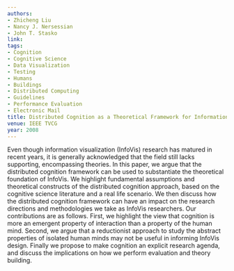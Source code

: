 ```yaml
---
authors:
- Zhicheng Liu
- Nancy J. Nersessian
- John T. Stasko
link:
tags:
- Cognition
- Cognitive Science
- Data Visualization
- Testing
- Humans
- Buildings
- Distributed Computing
- Guidelines
- Performance Evaluation
- Electronic Mail
title: Distributed Cognition as a Theoretical Framework for Information Visualization.
venue: IEEE TVCG
year: 2008
---
```

Even though information visualization (InfoVis) research has matured in recent years, it is generally acknowledged that the field still lacks supporting, encompassing theories. In this paper, we argue that the distributed cognition framework can be used to substantiate the theoretical foundation of InfoVis. We highlight fundamental assumptions and theoretical constructs of the distributed cognition approach, based on the cognitive science literature and a real life scenario. We then discuss how the distributed cognition framework can have an impact on the research directions and methodologies we take as InfoVis researchers. Our contributions are as follows. First, we highlight the view that cognition is more an emergent property of interaction than a property of the human mind. Second, we argue that a reductionist approach to study the abstract properties of isolated human minds may not be useful in informing InfoVis design. Finally we propose to make cognition an explicit research agenda, and discuss the implications on how we perform evaluation and theory building.